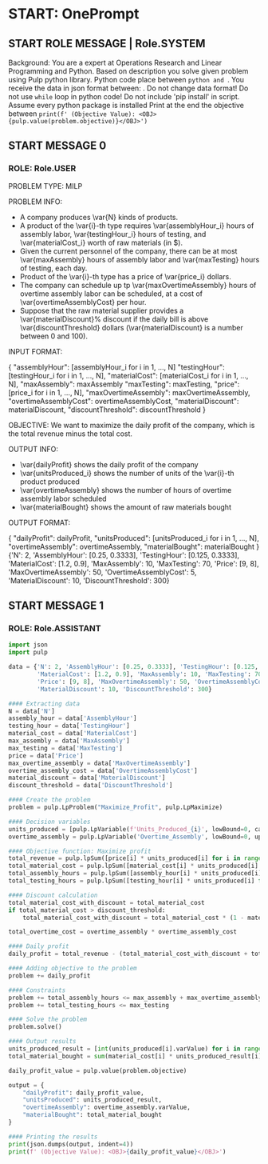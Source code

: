 # START: OnePrompt 
## START ROLE MESSAGE | Role.SYSTEM 
Background: You are a expert at Operations Research and Linear Programming and Python. Based on description you solve given problem using Pulp python library. Python code place between ```python and ```. You receive the data in json format between: <DATA></DATA>. Do not change data format! Do not use `while` loop in python code! Do not include 'pip install' in script. Assume every python package is installed Print at the end the objective between <OBJ></OBJ> `print(f' (Objective Value): <OBJ>{pulp.value(problem.objective)}</OBJ>')`  
## START MESSAGE 0 
### ROLE: Role.USER
<DESCRIPTION>
PROBLEM TYPE: MILP

PROBLEM INFO: 
- A company produces \var{N} kinds of products. 
- A product of the \var{i}-th type requires \var{assemblyHour_i} hours of assembly labor, \var{testingHour_i} hours of testing, and \var{materialCost_i} worth of raw materials (in $).
- Given the current personnel of the company, there can be at most \var{maxAssembly} hours of assembly labor and \var{maxTesting} hours of testing, each day.
- Product of the \var{i}-th type has a price of \var{price_i} dollars.
- The company can schedule up tp \var{maxOvertimeAssembly} hours of overtime assembly labor can be sched­uled, at a cost of \var{overtimeAssemblyCost} per hour.
- Suppose that the raw material supplier provides a \var{materialDiscount}% discount if the daily bill is above \var{discountThreshold} dollars (\var{materialDiscount} is a number between 0 and 100).

INPUT FORMAT: 

{
    "assemblyHour": [assemblyHour_i for i in 1, ..., N]
    "testingHour": [testingHour_i for i in 1, ..., N],
    "materialCost": [materialCost_i for i in 1, ..., N],
    "maxAssembly": maxAssembly
    "maxTesting": maxTesting,
    "price": [price_i for i in 1, ..., N],
    "maxOvertimeAssembly": maxOvertimeAssembly,
    "overtimeAssemblyCost": overtimeAssemblyCost,
    "materialDiscount": materialDiscount,
    "discountThreshold": discountThreshold
}

OBJECTIVE: We want to maximize the daily profit of the company, which is the total revenue minus the total cost.

OUTPUT INFO: 

- \var{dailyProfit} shows the daily profit of the company 
- \var{unitsProduced_i} shows the number of units of the \var{i}-th product produced
- \var{overtimeAssembly} shows the number of hours of overtime assembly labor scheduled
- \var{materialBought} shows the amount of raw materials bought

OUTPUT FORMAT:

{
    "dailyProfit": dailyProfit,
    "unitsProduced": [unitsProduced_i for i in 1, ..., N],
    "overtimeAssembly": overtimeAssembly,
    "materialBought": materialBought
}
</DESCRIPTION>
<DATA>
{'N': 2, 'AssemblyHour': [0.25, 0.3333], 'TestingHour': [0.125, 0.3333], 'MaterialCost': [1.2, 0.9], 'MaxAssembly': 10, 'MaxTesting': 70, 'Price': [9, 8], 'MaxOvertimeAssembly': 50, 'OvertimeAssemblyCost': 5, 'MaterialDiscount': 10, 'DiscountThreshold': 300}</DATA>


## START MESSAGE 1 
### ROLE: Role.ASSISTANT
```python
import json
import pulp

data = {'N': 2, 'AssemblyHour': [0.25, 0.3333], 'TestingHour': [0.125, 0.3333], 
        'MaterialCost': [1.2, 0.9], 'MaxAssembly': 10, 'MaxTesting': 70,
        'Price': [9, 8], 'MaxOvertimeAssembly': 50, 'OvertimeAssemblyCost': 5, 
        'MaterialDiscount': 10, 'DiscountThreshold': 300}

#### Extracting data
N = data['N']
assembly_hour = data['AssemblyHour']
testing_hour = data['TestingHour']
material_cost = data['MaterialCost']
max_assembly = data['MaxAssembly']
max_testing = data['MaxTesting']
price = data['Price']
max_overtime_assembly = data['MaxOvertimeAssembly']
overtime_assembly_cost = data['OvertimeAssemblyCost']
material_discount = data['MaterialDiscount']
discount_threshold = data['DiscountThreshold']

#### Create the problem
problem = pulp.LpProblem("Maximize_Profit", pulp.LpMaximize)

#### Decision variables
units_produced = [pulp.LpVariable(f'Units_Produced_{i}', lowBound=0, cat='Integer') for i in range(N)]
overtime_assembly = pulp.LpVariable('Overtime_Assembly', lowBound=0, upBound=max_overtime_assembly)

#### Objective function: Maximize profit
total_revenue = pulp.lpSum([price[i] * units_produced[i] for i in range(N)])
total_material_cost = pulp.lpSum([material_cost[i] * units_produced[i] for i in range(N)])
total_assembly_hours = pulp.lpSum([assembly_hour[i] * units_produced[i] for i in range(N)]) + overtime_assembly
total_testing_hours = pulp.lpSum([testing_hour[i] * units_produced[i] for i in range(N)])

#### Discount calculation
total_material_cost_with_discount = total_material_cost
if total_material_cost > discount_threshold:
    total_material_cost_with_discount = total_material_cost * (1 - material_discount / 100)

total_overtime_cost = overtime_assembly * overtime_assembly_cost

#### Daily profit
daily_profit = total_revenue - (total_material_cost_with_discount + total_overtime_cost)

#### Adding objective to the problem
problem += daily_profit

#### Constraints
problem += total_assembly_hours <= max_assembly + max_overtime_assembly
problem += total_testing_hours <= max_testing

#### Solve the problem
problem.solve()

#### Output results
units_produced_result = [int(units_produced[i].varValue) for i in range(N)]
total_material_bought = sum(material_cost[i] * units_produced_result[i] for i in range(N))

daily_profit_value = pulp.value(problem.objective)

output = {
    "dailyProfit": daily_profit_value,
    "unitsProduced": units_produced_result,
    "overtimeAssembly": overtime_assembly.varValue,
    "materialBought": total_material_bought
}

#### Printing the results
print(json.dumps(output, indent=4))
print(f' (Objective Value): <OBJ>{daily_profit_value}</OBJ>')
```

